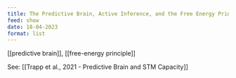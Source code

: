 ```yaml
---
title: The Predictive Brain, Active Inference, and the Free Energy Principle
feed: show
date: 18-04-2023
format: list
---
```



[[predictive brain]], [[free-energy principle]]

See: [[Trapp et al., 2021 - Predictive Brain and STM Capacity]]
